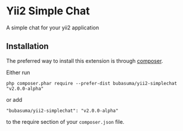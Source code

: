 Yii2 Simple Chat
================
A simple chat for your yii2 application

Installation
------------

The preferred way to install this extension is through [composer](http://getcomposer.org/download/).

Either run

```
php composer.phar require --prefer-dist bubasuma/yii2-simplechat "v2.0.0-alpha"
```

or add

```
"bubasuma/yii2-simplechat": "v2.0.0-alpha"
```

to the require section of your `composer.json` file.